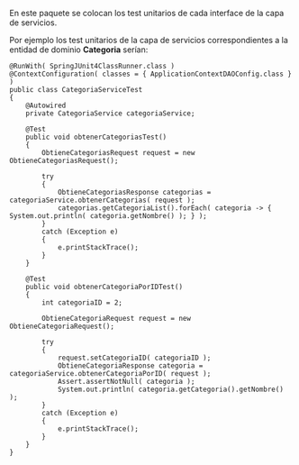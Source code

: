 En este paquete se colocan los test unitarios de cada interface de la capa de servicios.

Por ejemplo los test unitarios de la capa de servicios correspondientes a la entidad de dominio **Categoria** serían:

```[java]
@RunWith( SpringJUnit4ClassRunner.class )
@ContextConfiguration( classes = { ApplicationContextDAOConfig.class } )
public class CategoriaServiceTest
{
	@Autowired
	private CategoriaService categoriaService;
	
	@Test
	public void obtenerCategoriasTest()
	{
		ObtieneCategoriasRequest request = new ObtieneCategoriasRequest();
		
		try
		{
			ObtieneCategoriasResponse categorias = categoriaService.obtenerCategorias( request );
			categorias.getCategoriaList().forEach( categoria -> { System.out.println( categoria.getNombre() ); } );
		}
		catch (Exception e)
		{
			e.printStackTrace();
		}
	}
	
	@Test
	public void obtenerCategoriaPorIDTest()
	{
		int categoriaID = 2;
		
		ObtieneCategoriaRequest request = new ObtieneCategoriaRequest();
		
		try
		{
			request.setCategoriaID( categoriaID );
			ObtieneCategoriaResponse categoria = categoriaService.obtenerCategoriaPorID( request );
			Assert.assertNotNull( categoria );
			System.out.println( categoria.getCategoria().getNombre() );
		}
		catch (Exception e)
		{
			e.printStackTrace();
		}
	}
}
``` 